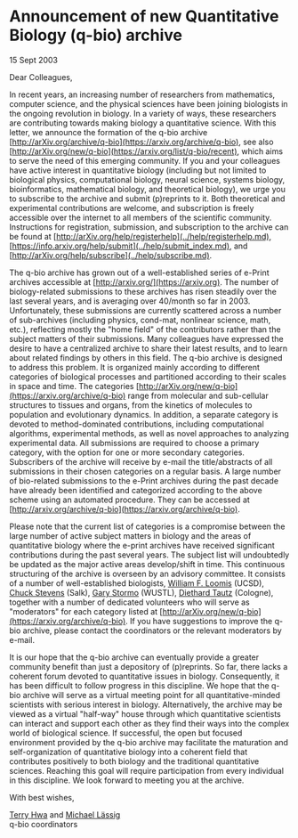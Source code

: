# Announcement of new Quantitative Biology (q-bio) archive

15 Sept 2003

Dear Colleagues,

In recent years, an increasing number of researchers from mathematics, computer science, and the physical sciences have been joining biologists in the ongoing revolution in biology. In a variety of ways, these researchers are contributing towards making biology a quantitative science. With this letter, we announce the formation of the q-bio archive [http://arXiv.org/archive/q-bio](https://arxiv.org/archive/q-bio), see also [http://arXiv.org/new/q-bio](https://arxiv.org/list/q-bio/recent), which aims to serve the need of this emerging community. If you and your colleagues have active interest in quantitative biology (including but not limited to biological physics, computational biology, neural science, systems biology, bioinformatics, mathematical biology, and theoretical biology), we urge you to subscribe to the archive and submit (p)reprints to it. Both theoretical and experimental contributions are welcome, and subscription is freely accessible over the internet to all members of the scientific community. Instructions for registration, submission, and subscription to the archive can be found at [http://arXiv.org/help/registerhelp](../help/registerhelp.md), [https://info.arxiv.org/help/submit](../help/submit_index.md), and [http://arXiv.org/help/subscribe](../help/subscribe.md).

The q-bio archive has grown out of a well-established series of e-Print archives accessible at [http://arxiv.org/](https://arxiv.org). The number of biology-related submissions to these archives has risen steadily over the last several years, and is averaging over 40/month so far in 2003. Unfortunately, these submissions are currently scattered across a number of sub-archives (including physics, cond-mat, nonlinear science, math, etc.), reflecting mostly the "home field" of the contributors rather than the subject matters of their submissions. Many colleagues have expressed the desire to have a centralized archive to share their latest results, and to learn about related findings by others in this field. The q-bio archive is designed to address this problem. It is organized mainly according to different categories of biological processes and partitioned according to their scales in space and time. The categories [http://arXiv.org/new/q-bio](https://arxiv.org/archive/q-bio) range from molecular and sub-cellular structures to tissues and organs, from the kinetics of molecules to population and evolutionary dynamics. In addition, a separate category is devoted to method-dominated contributions, including computational algorithms, experimental methods, as well as novel approaches to analyzing experimental data. All submissions are required to choose a primary category, with the option for one or more secondary categories. Subscribers of the archive will receive by e-mail the title/abstracts of all submissions in their chosen categories on a regular basis. A large number of bio-related submissions to the e-Print archives during the past decade have already been identified and categorized according to the above scheme using an automated procedure. They can be accessed at [http://arxiv.org/archive/q-bio](https://arxiv.org/archive/q-bio).

Please note that the current list of categories is a compromise between the large number of active subject matters in biology and the areas of quantitative biology where the e-print archives have received significant contributions during the past several years. The subject list will undoubtedly be updated as the major active areas develop/shift in time. This continuous structuring of the archive is overseen by an advisory committee. It consists of a number of well-established biologists, [William F. Loomis](https://biology.ucsd.edu/about/news/article_070616.html) (UCSD), [Chuck Stevens](https://www.salk.edu/news-release/salk-institutes-charles-f-stevens-distinguished-professor-emeritus-dies-at-88/) (Salk), [Gary Stormo](https://genetics.wustl.edu/people/gary-stormo-phdjoseph-erlanger-professor/) (WUSTL), [Diethard Tautz](https://professorenkatalog.uni-koeln.de/person/show/4520/genetik/groups/Tautz/cv.html) (Cologne), together with a number of dedicated volunteers who will serve as "moderators" for each category listed at [http://arXiv.org/new/q-bio](https://arxiv.org/archive/q-bio). If you have suggestions to improve the q-bio archive, please contact the coordinators or the relevant moderators by e-mail.

It is our hope that the q-bio archive can eventually provide a greater community benefit than just a depository of (p)reprints. So far, there lacks a coherent forum devoted to quantitative issues in biology. Consequently, it has been difficult to follow progress in this discipline. We hope that the q-bio archive will serve as a virtual meeting point for all quantitative-minded scientists with serious interest in biology. Alternatively, the archive may be viewed as a virtual "half-way" house through which quantitative scientists can interact and support each other as they find their ways into the complex world of biological science. If successful, the open but focused environment provided by the q-bio archive may facilitate the maturation and self-organization of quantitative biology into a coherent field that contributes positively to both biology and the traditional quantitative sciences. Reaching this goal will require participation from every individual in this discipline. We look forward to meeting you at the archive.

With best wishes,


[Terry Hwa](http://matisse.ucsd.edu/~hwa/) and [Michael Lässig](http://www.thp.Uni-Koeln.DE/~lassig/)  
q-bio coordinators
